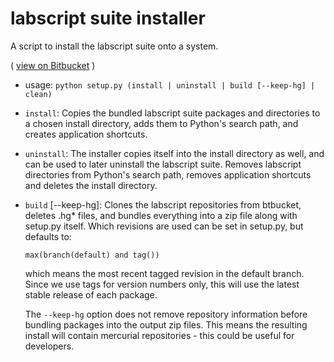 # labscript suite installer

A script to install the labscript suite onto a system.

(
[view on Bitbucket](https://bitbucket.org/labscript_suite/installer)
)

   * usage: `python setup.py (install | uninstall | build [--keep-hg] | clean)`


   * `install`:
        Copies the bundled labscript suite packages and directories to a chosen install
        directory, adds them to Python's search path, and creates application shortcuts.
        
   * `uninstall`:
        The installer copies itself into the install directory as well, and can be used
        to later uninstall the labscript suite. Removes labscript directories from Python's
        search path, removes application shortcuts and deletes the install directory.
        
   * `build` [--keep-hg]:
        Clones the labscript repositories from btbucket, deletes .hg* files, and bundles
        everything into a zip file along with setup.py itself.
        Which revisions are used can be set in setup.py, but defaults to:
        
        `max(branch(default) and tag())`
        
        which means the most recent tagged revision in the default branch. Since we use tags
        for version numbers only, this will use the latest stable release of each package.
        
        The `--keep-hg` option does not remove repository information before bundling packages
        into the output zip files. This means the resulting install will contain mercurial
        repositories - this could be useful for developers.